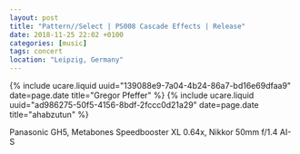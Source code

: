 ```yaml
---
layout: post
title: "Pattern//Select | PS008 Cascade Effects | Release"
date: 2018-11-25 22:02 +0100
categories: [music]
tags: concert
location: "Leipzig, Germany"
---
```


{% include ucare.liquid uuid="139088e9-7a04-4b24-86a7-bd16e69dfaa9" date=page.date title="Gregor Pfeffer" %}
{% include ucare.liquid uuid="ad986275-50f5-4156-8bdf-2fccc0d21a29" date=page.date title="ahabzutun" %}

Panasonic GH5, Metabones Speedbooster XL 0.64x, Nikkor 50mm f/1.4 AI-S